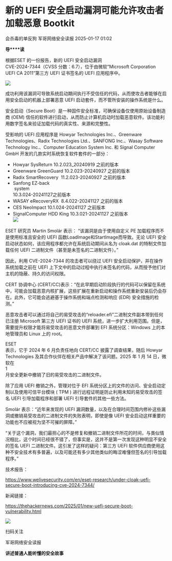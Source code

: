 #  新的 UEFI 安全启动漏洞可能允许攻击者加载恶意 Bootkit   
会杀毒的单反狗  军哥网络安全读报   2025-01-17 01:02  
  
**导****读**  
  
  
  
根据ESET 的一份报告，新的 UEFI 安全启动漏洞  
CVE-2024-7344（CVSS 分数：6.7），位于由微软“Microsoft Corporation UEFI CA 2011”第三方 UEFI 证书签名的 UEFI 应用程序中。  
  
![](https://mmbiz.qpic.cn/mmbiz_jpg/AnRWZJZfVaE4P1uBRdRPv4h2v1EhNESicGVWa9f5AxjuRZgMBZ3c1VtqXbbeVGaw6rv5clsUwpHEfpOhibesbU2w/640?wx_fmt=jpeg&from=appmsg "")  
  
  
成功利用该漏洞可导致系统启动期间执行不受信任的代码，从而使攻击者能够在启用安全启动的机器上部署恶意 UEFI 启动套件，而不管所安装的操作系统是什么。  
  
  
安全启动（Secure Boot）是一种固件安全标准，可确保设备仅使用原始设备制造商 (OEM) 信任的软件进行启动，从而防止计算机启动时加载恶意软件。该功能利用数字签名来验证加载代码的真实性、来源和完整性。  
  
  
受影响的 UEFI 应用程序是 Howyar Technologies Inc.、Greenware Technologies、Radix Technologies Ltd.、SANFONG Inc.、Wasay Software Technology Inc.、Computer Education System Inc. 和 Signal Computer GmbH 开发的几款实时系统恢复软件套件的一部分：  
- Howyar SysReturn 10.2.023_20240919 之前的版本  
- Greenware GreenGuard 10.2.023-20240927 之前的版本  
- Radix SmartRecovery  11.2.023-20240927 之前的版本  
- Sanfong EZ-back  
 system   
10.3.024-20241127之前版本  
- WASAY eRecoveryRX  8.4.022-20241127 之前的版本  
- CES NeoImpact 10.1.024-20241127 之前版本  
- SignalComputer HDD King 10.3.021-20241127 之前版本  
![](https://mmbiz.qpic.cn/mmbiz_png/AnRWZJZfVaE4P1uBRdRPv4h2v1EhNESiceGjQ6cPjPLPEwqMEzvlpicGTfmnEEfmV86iaXabMk9qVwB0u93NUcvTQ/640?wx_fmt=png&from=appmsg "")  
  
  
ESET 研究员 Martin Smolár 表示： “该漏洞是由于使用自定义 PE 加载程序而不是使用标准且安全的 UEFI 函数LoadImage和StartImage而导致。无论 UEFI 安全启动状态如何，该应用程序都允许在系统启动期间从名为 cloak.dat 的特制文件加载任何 UEFI 二进制文件（甚至是未签名的二进制文件）。”  
  
  
因此，利用 CVE-2024-7344 的攻击者可以绕过 UEFI 安全启动保护，并在操作系统加载之前在 UEFI 上下文中的启动过程中执行未签名的代码，从而授予他们对主机的隐蔽、持久的访问权限。  
  
  
CERT 协调中心 (CERT/CC)表示：“在此早期启动阶段执行的代码可以保留在系统中，可能会加载恶意内核扩展，这些扩展在重新启动和操作系统重新安装后仍会存在。此外，它可能会逃避基于操作系统和端点检测和响应 (EDR) 安全措施的检测。”  
  
  
恶意攻击者可以通过将自己的易受攻击的“reloader.efi”二进制文件副本带到任何已注册 Microsoft 第三方 UEFI 证书的 UEFI 系统，进一步扩大利用范围。但是，需要提升权限才能将易受攻击的恶意文件部署到 EFI 系统分区：Windows 上的本地管理员和 Linux 上的 root。  
  
  
ESET  
表示，它于 2024 年 6 月负责任地向 CERT/CC 披露了调查结果，随后 Howyar Technologies 及其合作伙伴在相关产品中解决了该问题。2025 年 1 月 14 日，微软在  
1  
月安全更新中撤销了旧的易受攻击的二进制文件。  
  
  
除了应用 UEFI 撤销之外，管理对位于 EFI 系统分区上的文件的访问、安全启动定制以及使用可信平台模块 ( TPM ) 进行远程证明是防止利用未知的易受攻击的签名 UEFI 引导加载程序和部署 UEFI 引导套件的其他一些方法。  
  
  
Smolár 表示：“近年来发现的 UEFI 漏洞数量，以及在合理时间范围内修补这些漏洞或撤销易受攻击的二进制文件的失败表明，即使是像 UEFI 安全启动这样重要的功能也不应被视为坚不可摧的屏障。”  
  
  
“关于这个漏洞，我们最担心的不是修复和撤销二进制文件所花的时间，与类似情况相比，这个时间已经很不错了，但事实是，这并不是第一次发现这种明显不安全的签名 UEFI 二进制文件。这引发了这样的疑问：第三方 UEFI 软件供应商使用这种不安全技术有多普遍，以及可能还有多少其他类似的晦涩难懂但签名的引导加载程序。”  
  
  
技术报告：  
  
https://www.welivesecurity.com/en/eset-research/under-cloak-uefi-secure-boot-introducing-cve-2024-7344/  
  
  
新闻链接：  
  
https://thehackernews.com/2025/01/new-uefi-secure-boot-vulnerability.html  
  
![](https://mmbiz.qpic.cn/mmbiz_jpg/AnRWZJZfVaGC3gsJClsh4Fia0icylyBEnBywibdbkrLLzmpibfdnf5wNYzEUq2GpzfedMKUjlLJQ4uwxAFWLzHhPFQ/640?wx_fmt=jpeg "")  
  
扫码关注  
  
军哥网络安全读报  
  
**讲述普通人能听懂的安全故事**  
  
  
